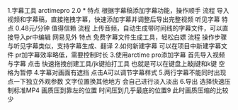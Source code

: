 1.字幕工具
    arctimepro 2.0 *
        特点
            根据字幕稿添加字幕功能，操作顺手
        流程
            导入视频和字幕稿，直接拖拽字幕，快速添加字幕并调整后导出完整视频
    听见字幕
        特点
            0.48元/分钟 值得信赖
        流程
            上传音频，自动生成带时间线的字幕文件，可以直接导入pr中编辑
    网易见外
        特点
            免费字幕文件生成工具，轻松白嫖
        流程
            操作步骤与听见字幕类似，支持字幕生成、翻译
2.如何新建字幕
    可以在项目中新建字幕文件
        pr加字幕效率略低，需要控制时长
3.使用arctime pro添加字幕
    首先导入视频与字幕
        点击 快速拖拽创建工具/jk键拍打工具
            也就是可以在键盘上敲j键和k键
            空格为暂停
4.字幕对画面有遮挡
    点击A可以调节字幕样式
5.两行字幕不能同时出现
    点一下独立外观参数
        文字位置换其他地方
    会自己进行淡入淡出
6.导出
    选择快速压制标准MP4
        画质压到靠左的位置
        时间压到几乎最底的位置9
            此时画质压缩的比较少